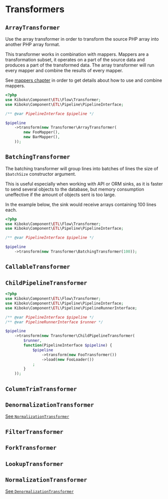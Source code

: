 Transformers
============

`ArrayTransformer`
------------------

Use the array transformer in order to transform
the source PHP array into another PHP array format.

This transformer works in combination with mappers.
Mappers are a transformation subset, it operates on a 
part of the source data and produces a part of the 
transformed data. The array transformer will run 
every mapper and combine the results of every mapper.

See [mappers chapter](mappers.md) in order to get details 
about how to use and combine mappers.

```php
<?php
use Kiboko\Component\ETL\Flow\Transformer;
use Kiboko\Component\ETL\Pipeline\PipelineInterface;

/** @var PipelineInterface $pipeline */

$pipeline
    ->transform(new Transformer\ArrayTransformer(
        new FooMapper(),
        new BarMapper(),
    ));
```

`BatchingTransformer`
---------------------

The batching transformer will group lines into batches
of lines the size of `$batchSize` constructor argument.

This is useful especially when working with API or ORM
sinks, as it is faster to send several objects to the 
database, but memory consumption uneffective if the amount
of objects sent is too large.

In the example below, the sink would receive arrays 
containing 100 lines each.

```php
<?php
use Kiboko\Component\ETL\Flow\Transformer;
use Kiboko\Component\ETL\Pipeline\PipelineInterface;

/** @var PipelineInterface $pipeline */

$pipeline
    ->transform(new Transformer\BatchingTransformer(100));
```

`CallableTransformer`
---------------------

`ChildPipelineTransformer`
--------------------------

```php
<?php
use Kiboko\Component\ETL\Flow\Transformer;
use Kiboko\Component\ETL\Pipeline\PipelineInterface;
use Kiboko\Component\ETL\Pipeline\PipelineRunnerInterface;

/** @var PipelineInterface $pipeline */
/** @var PipelineRunnerInterface $runner */

$pipeline
    ->transform(new Transformer\ChildPipelineTransformer(
        $runner,
        function(PipelineInterface $pipeline) {
            $pipeline
                ->transform(new FooTransformer())
                ->load(new FooLoader())
            ;
        }
    ));

```

`ColumnTrimTransformer`
-----------------------

`DenormalizationTransformer`
----------------------------

[See `NormalizationTransformer`](#normalizationtransformer)

`FilterTransformer`
-------------------

`ForkTransformer`
-----------------

`LookupTransformer`
-------------------

`NormalizationTransformer`
--------------------------

[See `DenormalizationTransformer`](#denormalizationtransformer)
